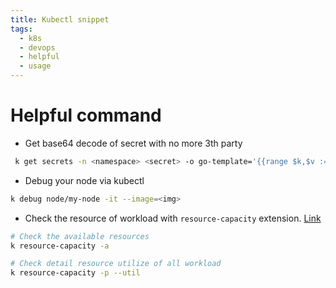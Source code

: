 ```yaml
---
title: Kubectl snippet
tags:
  - k8s
  - devops
  - helpful
  - usage
---
```

# Helpful command

- Get base64 decode of secret with no more 3th party

```bash
 k get secrets -n <namespace> <secret> -o go-template='{{range $k,$v := .data}}{{"### "}}{{$k}}{{"\n"}}{{$v|base64decode}}{{"\n\n"}}{{end}}'
```

- Debug your node via kubectl

```bash
k debug node/my-node -it --image=<img>
```

- Check the resource of workload with `resource-capacity` extension. [Link](https://github.com/robscott/kube-capacity)

```bash
# Check the available resources
k resource-capacity -a

# Check detail resource utilize of all workload
k resource-capacity -p --util
```